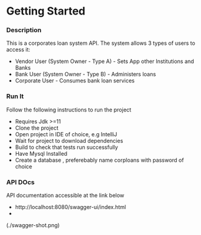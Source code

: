 # Getting Started

### Description
This is a corporates loan system API.
The system allows 3 types of users to access it:

 * Vendor User (System Owner - Type A)   - Sets App other Institutions and Banks
 * Bank User   (System Owner - Type B)   - Administers loans
 * Corporate User - Consumes bank loan services

### Run It
Follow the following instructions to run the project
* Requires Jdk >=11
* Clone the project
* Open project in IDE of choice, e.g IntelliJ
* Wait for project to download dependencies
* Build to check that tests run  successfully
* Have Mysql Installed
* Create a database , preferebably name corploans with password of choice

### API DOcs
API documentation accessible at the link below
* http://localhost:8080/swagger-ui/index.html
*
(./swagger-shot.png)

